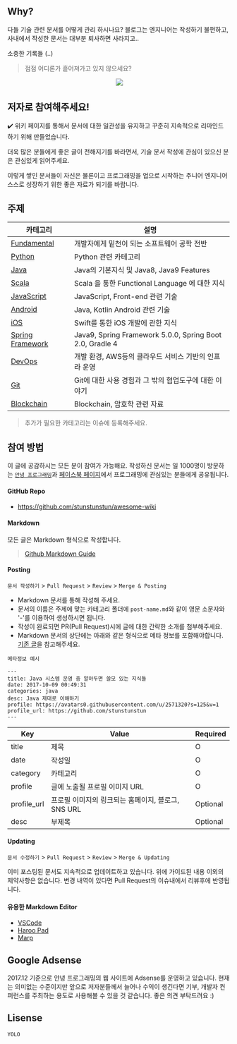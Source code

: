 ## Why?

다들 기술 관련 문서를 어떻게 관리 하시나요? 블로그는 엔지니어는 작성하기 불편하고, 사내에서 작성한 문서는 대부분 퇴사하면 사라지고..

소중한 기록들 (..)

> 점점 어디론가 흩어져가고 있지 않으세요?

<div align='center'>
  <a href='https://holaxprogramming.com' target='_blank'><img src='https://www.holaxprogramming.com/logo.png'/></a>
</div>


## 저자로 참여해주세요!

✔️  위키 페이지를 통해서 문서에 대한 일관성을 유지하고 꾸준히 지속적으로 리마인드 하기 위해 만들었습니다.<br/>

더욱 많은 분들에게 좋은 글이 전해지기를 바라면서, 기술 문서 작성에 관심이 있으신 분은 관심있게 읽어주세요.<br/>

이렇게 쌓인 문서들이 자신은 물론이고 프로그래밍을 업으로 시작하는 주니어 엔지니어 스스로 성장하기 위한 좋은 자료가 되기를 바랍니다.<br/>

## 주제

| 카테고리 | 설명 |
| --- | --- |
| [Fundamental](https://github.com/stunstunstun/awesome-wiki/tree/master/Fundamental) | 개발자에게 밑천이 되는 소프트웨어 공학 전반 |
| [Python](https://github.com/stunstunstun/awesome-wiki/tree/master/Python)| Python 관련 카테고리 |
| [Java](https://github.com/stunstunstun/awesome-wiki/tree/master/Java) | Java의 기본지식 및 Java8, Java9 Features |
| [Scala](https://github.com/stunstunstun/awesome-wiki/tree/master/Scala) | Scala 을 통한 Functional Language 에 대한 지식 |
| [JavaScript](https://github.com/stunstunstun/awesome-wiki/tree/master/JavaScript) | JavaScript, Front-end 관련 기술 |
| [Android](https://github.com/stunstunstun/awesome-wiki/tree/master/Android) | Java, Kotlin Android 관련 기술 |
| [iOS](https://github.com/stunstunstun/awesome-wiki/tree/master/iOS) | Swift를 통한 iOS 개발에 관한 지식 |
| [Spring Framework](https://github.com/stunstunstun/awesome-wiki/tree/master/Spring) | Java9, Spring Framework 5.0.0, Spring Boot 2.0, Gradle 4 |
| [DevOps](https://github.com/stunstunstun/awesome-wiki/tree/master/DevOps) | 개발 환경, AWS등의 클라우드 서비스 기반의 인프라 운영 |
| [Git](https://github.com/stunstunstun/awesome-wiki/tree/master/Git) | Git에 대한 사용 경험과 그 밖의 협업도구에 대한 이야기 |
| [Blockchain](https://github.com/stunstunstun/awesome-wiki/tree/master/Blockchain) | Blockchain, 암호학 관련 자료 

> 추가가 필요한 카테고리는 이슈에 등록해주세요.

## 참여 방법

이 글에 공감하시는 모든 분이 참여가 가능해요. 작성하신 문서는 일 1000명이 방문하는 [`안녕 프로그래밍`](https://holaxprogramming.com)과 [페이스북 페이지](https://www.facebook.com/holaxprogramming/)에서 프로그래밍에 관심있는 분들에게 공유됩니다.

#### GitHub Repo

- https://github.com/stunstunstun/awesome-wiki

#### Markdown

모든 글은 Markdown 형식으로 작성합니다.

> [Github Markdown Guide](https://guides.github.com/features/mastering-markdown/)

#### Posting

`문서 작성하기` > `Pull Request` > `Review` > `Merge & Posting`

- Markdown 문서를 통해 작성해 주세요.
- 문서의 이름은 주제에 맞는 카테고리 폴더에 `post-name.md`와 같이 영문 소문자와 '-'를 이용하여 생성하시면 됩니다.
- 작성이 완료되면 PR(Pull Request)시에 글에 대한 간략한 소개를 첨부해주세요.
- Markdown 문서의 상단에는 아래와 같은 형식으로 메타 정보를 포함해야합니다. [기존 글](https://github.com/stunstunstun/awesome-wiki/blob/master/Java/java-jvm-performance.md)을 참고해주세요.

`메타정보 예시`

```
---
title: Java 시스템 운영 중 알아두면 쓸모 있는 지식들
date: 2017-10-09 00:49:31
categories: java
desc: Java 제대로 이해하기
profile: https://avatars0.githubusercontent.com/u/2571320?s=125&v=1
profile_url: https://github.com/stunstunstun
---
```

Key | Value | Required
--|--|--
title | 제목 | O
date | 작성일 | O
category | 카테고리 | O
profile | 글에 노출될 프로필 이미지 URL | O
profile_url | 프로필 이미지의 링크되는 홈페이지, 블로그, SNS URL | Optional
desc | 부제목 | Optional

#### Updating

`문서 수정하기` > `Pull Request` > `Review` > `Merge & Updating`

이미 포스팅된 문서도 지속적으로 업데이트하고 있습니다. 위에 가이드된 내용 이외의 제약사항은 없습니다. 변경 내역이 있다면 Pull Request의 이슈내에서 리뷰후에 반영됩니다.

#### 유용한 Markdown Editor

- [VSCode](https://code.visualstudio.com/) 
- [Haroo Pad](http://pad.haroopress.com/)
- [Marp](https://yhatt.github.io/marp/)

## Google Adsense

2017.12 기준으로 안녕 프로그래밍의 웹 사이트에 Adsense를 운영하고 있습니다. 현재는 의미없는 수준이지만 앞으로 저자분들께서 늘어나 수익이 생긴다면 기부, 개발자 컨퍼런스를 주최하는 용도로 사용해볼 수 있을  것 같습니다. 좋은 의견 부탁드려요 :)

## Lisense

```
YOLO
```
